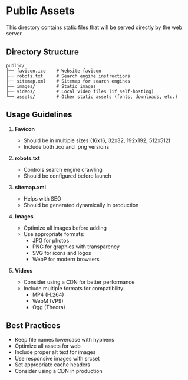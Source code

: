 # Public Assets

This directory contains static files that will be served directly by the web server.

## Directory Structure

```
public/
├── favicon.ico    # Website favicon
├── robots.txt     # Search engine instructions
├── sitemap.xml    # Sitemap for search engines
├── images/        # Static images
├── videos/        # Local video files (if self-hosting)
└── assets/        # Other static assets (fonts, downloads, etc.)
```

## Usage Guidelines

1. **Favicon**
   - Should be in multiple sizes (16x16, 32x32, 192x192, 512x512)
   - Include both .ico and .png versions

2. **robots.txt**
   - Controls search engine crawling
   - Should be configured before launch

3. **sitemap.xml**
   - Helps with SEO
   - Should be generated dynamically in production

4. **Images**
   - Optimize all images before adding
   - Use appropriate formats:
     - JPG for photos
     - PNG for graphics with transparency
     - SVG for icons and logos
     - WebP for modern browsers

5. **Videos**
   - Consider using a CDN for better performance
   - Include multiple formats for compatibility:
     - MP4 (H.264)
     - WebM (VP9)
     - Ogg (Theora)

## Best Practices

- Keep file names lowercase with hyphens
- Optimize all assets for web
- Include proper alt text for images
- Use responsive images with srcset
- Set appropriate cache headers
- Consider using a CDN in production
